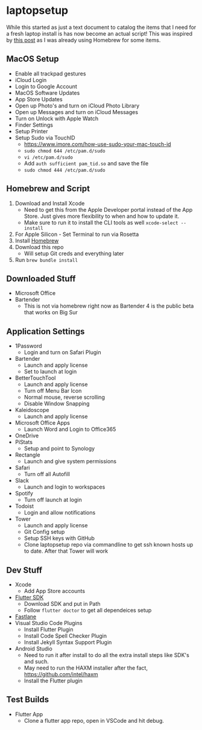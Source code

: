 # laptopsetup

While this started as just a text document to catalog the items that I need for a fresh laptop install is has now become an actual script! This was inspired by [this post](https://www.caseyliss.com/2019/10/8/brew-bundle) as I was already using Homebrew for some items.

## MacOS Setup

* Enable all trackpad gestures
* iCloud Login
* Login to Google Account
* MacOS Software Updates
* App Store Updates
* Open up Photo's and turn on iCloud Photo Library
* Open up Messages and turn on iCloud Messages
* Turn on Unlock with Apple Watch
* Finder Settings
* Setup Printer
* Setup Sudo via TouchID
   * https://www.imore.com/how-use-sudo-your-mac-touch-id
   * `sudo chmod 644 /etc/pam.d/sudo`
   * `vi /etc/pam.d/sudo`
   * Add `auth sufficient pam_tid.so` and save the file
   * `sudo chmod 444 /etc/pam.d/sudo`

## Homebrew and Script

1. Download and Install Xcode
   * Need to get this from the Apple Developer portal instead of the App Store. Just gives more flexibility to when and how to update it. 
   * Make sure to run it to install the CLI tools as well `xcode-select --install`
1. For Apple Silicon - Set Terminal to run via Rosetta
1. Install [Homebrew](https://brew.sh)
1. Download this repo
   * Will setup Git creds and everything later
1. Run `brew bundle install`

## Downloaded Stuff

* Microsoft Office
* Bartender
   * This is not via homebrew right now as Bartender 4 is the public beta that works on Big Sur
   
## Application Settings

* 1Password
   * Login and turn on Safari Plugin
* Bartender
   * Launch and apply license
   * Set to launch at login
* BetterTouchTool
   * Launch and apply license
   * Turn off Menu Bar Icon
   * Normal mouse, reverse scrolling
   * Disable Window Snapping
* Kaleidoscope
   * Launch and apply license
* Microsoft Office Apps
   * Launch Word and Login to Office365
* OneDrive
* PiStats
   * Setup and point to Synology
* Rectangle
   * Launch and give system permissions
* Safari
   * Turn off all Autofill
* Slack
   * Launch and login to workspaces
* Spotify
   * Turn off launch at login
* Todoist
   * Login and allow notifications
* Tower
   * Launch and apply license
   * Git Config setup
   * Setup SSH keys with GitHub
   * Clone laptopsetup repo via commandline to get ssh known hosts up to date. After that Tower will work

## Dev Stuff

* Xcode
   * Add App Store accounts
* [Flutter SDK](https://flutter.dev/docs/get-started/install/macos)
   * Download SDK and put in Path
   * Follow `flutter doctor` to get all dependeices setup
* [Fastlane](https://docs.fastlane.tools/getting-started/ios/setup/)
* Visual Studio Code Plugins
   * Install Flutter Plugin
   * Install Code Spell Checker Plugin
   * Install Jekyll Syntax Support Plugin
* Android Studio
   * Need to run it after install to do all the extra install steps like SDK's and such.
   * May need to run the HAXM installer after the fact, https://github.com/intel/haxm
   * Install the Flutter plugin

## Test Builds
* Flutter App
   * Clone a flutter app repo, open in VSCode and hit debug.
